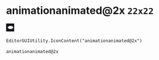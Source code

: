 # animationanimated@2x `22x22`
<img src="/img/animationanimated@2x.png" width=22 height=22>

``` CSharp
EditorGUIUtility.IconContent("animationanimated@2x")
```
```
animationanimated@2x
```
